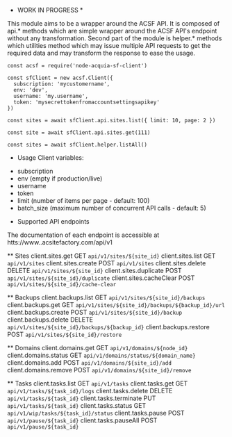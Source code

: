 * WORK IN PROGRESS *

This module aims to be a wrapper around the ACSF API. It is composed of api.*
methods which are simple wrapper around the ACSF API's endpoint without any
transformation.
Second part of the module is helper.* methods which utilities method which may
issue multiple API requests to get the required data and may transform the
response to ease the usage.

```
const acsf = require('node-acquia-sf-client')

const sfClient = new acsf.Client({
  subscription: 'mycustomername',
  env: 'dev',
  username: 'my.username',
  token: 'mysecrettokenfromaccountsettingsapikey'  
})

const sites = await sfClient.api.sites.list({ limit: 10, page: 2 })

const site = await sfClient.api.sites.get(111)

const sites = await sfClient.helper.listAll()
```

* Usage
 Client variables:
 - subscription
 - env (empty if production/live)
 - username
 - token
 - limit (number of items per page - default: 100)
 - batch_size (maximum number of concurrent API calls - default: 5)

* Supported API endpoints

The documentation of each endpoint is accessible at htts://www.<subscription>.acsitefactory.com/api/v1

** Sites
client.sites.get GET `api/v1/sites/${site_id}`
client.sites.list GET `api/v1/sites`
client.sites.create POST `api/v1/sites`
client.sites.delete DELETE `api/v1/sites/${site_id}`
client.sites.duplicate POST `api/v1/sites/${site_id}/duplicate`
client.sites.cacheClear POST `api/v1/sites/${site_id}/cache-clear`

** Backups
client.backups.list GET `api/v1/sites/${site_id}/backups`
client.backups.get GET `api/v1/sites/${site_id}/backups/${backup_id}/url`
client.backups.create POST `api/v1/sites/${site_id}/backup`
client.backups.delete DELETE `api/v1/sites/${site_id}/backups/${backup_id}`
client.backups.restore POST `api/v1/sites/${site_id}/restore`

** Domains
client.domains.get GET `api/v1/domains/${node_id}`
client.domains.status GET `api/v1/domains/status/${domain_name}`
client.domains.add POST `api/v1/domains/${site_id}/add`
client.domains.remove POST `api/v1/domains/${site_id}/remove`

** Tasks
client.tasks.list GET `api/v1/tasks`
client.tasks.get GET `api/v1/tasks/${task_id}/logs`
client.tasks.delete DELETE `api/v1/tasks/${task_id}`
client.tasks.terminate PUT `api/v1/tasks/${task_id}`
client.tasks.status GET `api/v1/wip/tasks/${task_id}/status`
client.tasks.pause POST `api/v1/pause/${task_id}`
client.tasks.pauseAll POST `api/v1/pause/${task_id}`
